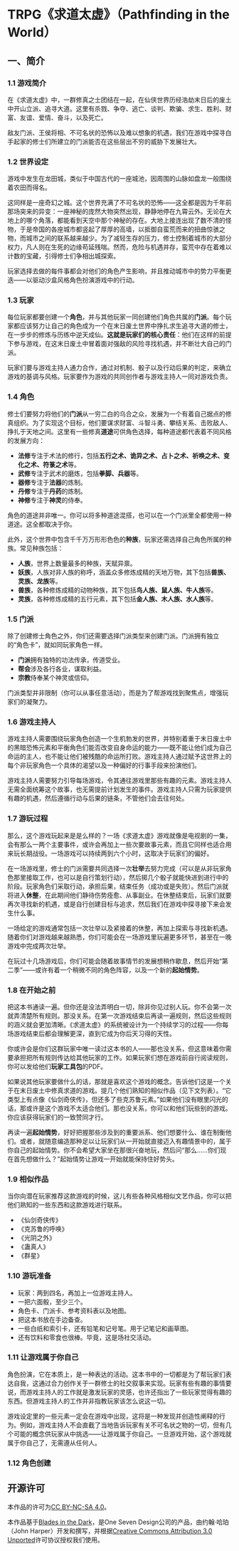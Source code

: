 <h1>TRPG《求道太虚》（Pathfinding in the World）</h1>
<h2>一、简介</h2>
    <section>
        <h3>1.1 游戏简介</h3>
        <p>在《求道太虚》中，一群修真之士团结在一起，在仙侠世界历经浩劫末日后的废土中开山立派、追寻大道。这里有杀戮、争夺、逃亡、谈判、欺骗、求生、胜利、财富、友谊、爱情、奋斗，以及死亡。</p>
        <p>敌友门派、王侯将相、不可名状的恐怖以及难以想象的机遇，我们在游戏中探寻白手起家的修士们所建立的门派能否在这些层出不穷的威胁下发展壮大。</p>
        <h3>1.2 世界设定</h3>
        <p>游戏中发生在龙田城，类似于中国古代的一座城池，因周围的山脉如盘龙一般围绕着农田而得名。</p>
        <p>这同样是一座奇幻之城。这个世界充满了不可名状的恐怖——这全都是因为千年前那场突来的异变：一座神秘的庞然大物突然出现，静静地停在九霄云外。无论在大地上的哪个角落，都能看到天空中那个神秘的存在。大地上接连出现了数不清的怪物，于是帝国的各座城市都竖起了厚厚的高墙，以抵御自蛮荒而来的扭曲惊骇之物，而城市之间的联系越来越少。为了减轻生存的压力，修士控制着城市的大部分权力，凡人则在生死的边缘苟延残喘。然而，危险与机遇并存，蛮荒中存在着难以计数的宝藏，引得修士们争相出城探索。</p>
        <p>玩家选择去做的每件事都会对他们的角色产生影响，并且推动城市中的势力平衡更迭——以驱动沙盒风格角色扮演游戏中的行动。</p>
        <h3>1.3 玩家</h3>
        <p>每位玩家都要创建一个<b>角色</b>，并与其他玩家一同创建他们角色共属的<b>门派</b>。每个玩家都应该努力让自己的角色成为一个在末日废土世界中挣扎求生追寻大道的修士，在一步步的修炼与历练中逆天成仙。<b>这就是玩家们的核心责任</b>：他们在这样的前提下参与游戏，在这末日废土中冒着面对强敌的风险寻找机遇，并不断壮大自己的门派。</p>
        <p>玩家们要与游戏主持人通力合作，通过对机制、骰子以及行动后果的判定，来确立游戏的基调与风格。玩家要作为游戏的共同创作者与游戏主持人一同对游戏负责。</p>
        <h3>1.4 角色</h3>
        <p>修士们要努力将他们的<b>门派</b>从一穷二白的乌合之众，发展为一个有着自己据点的修真组织。为了实现这个目标，他们要谋求财富、斗智斗勇、攀结关系、击败敌人、挣扎于天地之间。这里有一些修真<b>道途</b>可供角色选择，每种道途都代表着不同风格的发展方向：</p>
        <ul>
            <li><b>法修</b>专注于术法的修行，包括<b>五行之术、诡异之术、占卜之术、祈唤之术、变化之术、符箓之术</b>等。</li>
            <li><b>武修</b>专注于武术的磨炼，包括<b>拳脚、兵器</b>等。</li>
            <li><b>器修</b>专注于<b>法器</b>的炼制。</li>
            <li><b>丹修</b>专注于<b>丹药</b>的炼制。</li>
            <li><b>神修</b>专注于<b>神灵</b>的侍奉。</li>
        </ul>
        <p>角色的道途并非唯一。你可以将多种道途混搭，也可以在一个门派里全都使用一种道途。这全都取决于你。</p>
        <p>此外，这个世界中包含千千万万形形色色的<b>种族</b>，玩家还需选择自己角色所属的种族。常见种族包括：</p>
        <ul>
            <li><b>人族</b>，世界上数量最多的种族，天赋异禀。</li>
            <li><b>妖族</b>，人族对非人族的称呼，涵盖众多修炼成精的天地万物，其下包括<b>兽族、灵族、龙族</b>等。</li>
            <li><b>兽族</b>，各种修炼成精的动物种族，其下包括<b>鸟人族、鼠人族、牛人族</b>等。</li>
            <li><b>灵族</b>，各种修炼成精的五行元素，其下包括<b>金人族、木人族、水人族</b>等。</li>
        </ul>
        <h3>1.5 门派</h3>
        <p>除了创建修士角色之外，你们还需要选择门派类型来创建门派。门派拥有独立的“角色卡”，就如同玩家角色一样。</p>
        <ul>
            <li><b>门派</b>拥有独特的功法传承，传道受业。</li>
            <li><b>帮会</b>涉及各行各业，谋取利益。</li>
            <li><b>宗教</b>侍奉某个神灵或信仰。</li>
        </ul>
        <p>门派类型并非限制（你可以从事任意活动），而是为了帮游戏找到聚焦点，增强玩家们的凝聚力。</p>
        <h3>1.6 游戏主持人</h3>
        <p>游戏主持人需要围绕玩家角色创造一个生机勃发的世界，并特别着重于末日废土中的黑暗恐怖元素和平衡角色们能否改变自身命运的能力——既不能让他们成为自己命运的主人，也不能让他们被残酷的命运所打败。游戏主持人通过赋予这世界上的每个非玩家角色一个具体的渴望以及一种偏好的行事手段来扮演他们。</p>
        <p>游戏主持人需要努力引导每场游戏，令其通往游戏里那些有趣的元素。游戏主持人无需全面统筹这个故事，也无需提前计划发生的事件。游戏主持人只需为玩家提供有趣的机遇，然后遵循行动与后果的链条，不管他们会去往何处。</p>
        <h3>1.7 游玩过程</h3>
        <p>那么，这个游戏玩起来是是么样的？一场《求道太虚》游戏就像是电视剧的一集，会有那么一两个主要事件，或许会再加上一些次要故事元素，而且它同样也适合用来玩长期战役。一场游戏可以持续两到六个小时，这取决于玩家们的偏好。</p>
        <p>在一场游戏里，修士的门派需要共同选择一次<b>壮举</b>去努力完成（可以是从非玩家角色那里接取工作，也可以是自行策划行动），然后掷几个骰子就能快进到进行中的阶段。玩家角色们采取行动，承担后果，结束任务（成功或是失败）。然后门派就将进入<b>休整</b>，在此期间他们静待伤势痊愈、从事副业。在休整结束后，玩家们就要再次寻找新的机遇，或是自行创建目标与追求，然后我们在游戏中探寻接下来会发生什么事。</p>
        <p>一场给定的游戏通常包括一次壮举以及紧接着的休整，再加上探索与寻找新机遇。随着你们对游戏越来越熟悉，你们可能会在一场游戏里玩遍更多环节，甚至在一晚游戏中完成两次壮举。</p>
        <p>在玩过十几场游戏后，你们可能会随着故事情节的发展想稍作歇息，然后开始“第二季”——或许有着一个稍微不同的角色阵容，以及一个新的<b>起始情势</b>。</p>
        <h3>1.8 在开始之前</h3>
        <p>把这本书通读一遍。但你还是没法弄明白一切，除非你见过别人玩。你不会第一次就弄清楚所有规则。那没关系。在第一次游戏结束后再读一遍规则，然后这些规则的涵义就会更加清晰。《求道太虚》的系统被设计为一个持续学习的过程——你每场游戏结束后都会理解更深，直到它成为你后天习得的天性。</p>
        <p>你或许会是你们这群玩家中唯一读过这本书的人——那也没关系，但这意味着你需要承担把所有规则传达给其他玩家的工作。如果玩家们想在游戏前自行阅读规则，你可以发给他们<b>玩家工具包</b>的PDF。</p>
        <p>如果说其他玩家要做什么的话，那就是喜欢这个游戏的概念。告诉他们这是一个关于在末日废土中修真求道的游戏。提几个他们熟知的相似作品（见下文列表）。“它类型上有点像《仙剑奇侠传》，但还多了些克苏鲁元素。”如果他们没有眼里闪光的话，那或许是这个游戏不太适合他们。那也没关系，你可以和他们玩些别的游戏。你应该获得玩家们的一致赞同才行。</p>
        <p>再读一遍<b>起始情势</b>，好好把握那些涉及到的重要派系、他们想要什么、谁在制衡他们。或者，就随意编造那种足以让玩家们从一开始就直接迈入有趣情景中的，属于你自己的起始情势。你不会希望大家坐在那很兴奋地玩，然后问“那么……你们现在首先想做什么？”起始情势让游戏一开始就能保持住好势头。</p>
        <h3>1.9 相似作品</h3>
        <p>当你向潜在玩家推荐这款游戏的时候，这儿有些各种风格相似文艺作品，你可以把他们熟知的一些东西和这款游戏进行联系。</p>
        <ul>
            <li>《仙剑奇侠传》</li>
            <li>《克苏鲁的呼唤》</li>
            <li>《光阴之外》</li>
            <li>《蛊真人》</li>
            <li>《群星》</li>
        </ul>
        <h3>1.10 游玩准备</h3>
        <ul>
            <li>玩家：两到四名，再加上一位游戏主持人。</li>
            <li>一把六面骰，至少三个。</li>
            <li>角色卡、门派卡、参考资料表以及地图。</li>
            <li>把这本书放在手边备查。</li>
            <li>一些白纸和索引卡，还有铅笔和记号笔。用于记笔记和画草图。</li>
            <li>还有饮料和零食也很棒。毕竟，这是场社交活动。</li>
        </ul>
        <h3>1.11 让游戏属于你自己</h3>
        <p>角色扮演，它在本质上，是一种表达的活动。这本书中的一切都是为了帮玩家们表达自我，这通过合力创作关于一群修士的社交叙事来实现。玩家有些有趣的事情要说，而游戏主持人的工作就是激发玩家的灵感，也许还指出了一些玩家觉得有趣的东西。但游戏主持人的工作并非指教玩家该怎么说这一切。</p>
        <p>游戏设定里的一些元素一定会在游戏中出现，这将是一种发现并创造性阐释的行为。例如，游戏主持人不会直截了当地告诉玩家有关不可名状之物的一切，但有几个可能的概念供玩家从中挑选——让游戏属于你自己。一旦游戏开始，这个游戏就属于你自己了，无需遵从任何人。</p>
        <h3>1.12 角色创建</h3>
    </section>
<h2>开源许可</h2>
<p>本作品的许可为<a href="https://creativecommons.org/licenses/by-nc-sa/4.0/">CC BY-NC-SA 4.0</a>。</p>
<p>本作品基于<a href="http://www.bladesinthedark.com/">Blades in the Dark</a>，是One Seven Design公司的产品，由约翰·哈珀（John Harper）开发和撰写，并根据<a href="http://creativecommons.org/licenses/by/3.0/">Creative Commons Attribution 3.0 Unported</a>许可协议授权我们使用。</p>

